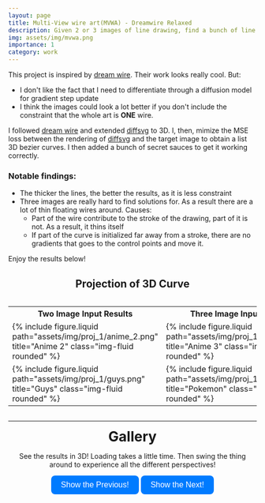 ```yaml
---
layout: page
title: Multi-View wire art(MVWA) - Dreamwire Relaxed
description: Given 2 or 3 images of line drawing, find a bunch of line in 3D such that when look at a certain direction will see the given image
img: assets/img/mvwa.png
importance: 1
category: work
---
```


This project is inspired by [dream wire](https://dreamwireart.github.io/). Their work looks really cool. But:
- I don't like the fact that I need to differentiate through a diffusion model for gradient step update
- I think the images could look a lot better if you don't include the constraint that the whole art is **ONE** wire.

I followed [dream wire](https://dreamwireart.github.io/) and extended [diffsvg](https://github.com/BachiLi/diffvg) to 3D. I, then, mimize the MSE loss between the rendering of [diffsvg](https://github.com/BachiLi/diffvg) and the target image to obtain a list 3D bezier curves. I then added a bunch of secret sauces to get it working correctly.

### Notable findings:
- The thicker the lines, the better the results, as it is less constraint
- Three images are really hard to find solutions for. As a result there are a lot of thin floating wires around. Causes:
    - Part of the wire contribute to the stroke of the drawing, part of it is not. As a result, it thins itself
    - If part of the curve is initialized far away from a stroke, there are no gradients that goes to the control points and move it.

Enjoy the results below!

<h2 style="text-align: center;">Projection of 3D Curve</h2>

<div style="display: flex; justify-content: center;">
  <table>
    <tr>
        <th style="text-align: center;">Two Image Input Results</th>
        <th style="text-align: center;">Three Image Input Results</th>
    </tr>
    <tr>
      <td>{% include figure.liquid path="assets/img/proj_1/anime_2.png" title="Anime 2" class="img-fluid rounded" %}</td>
      <td>{% include figure.liquid path="assets/img/proj_1/anime_3.png" title="Anime 3" class="img-fluid rounded" %}</td>
    </tr>
    <tr>
      <td>{% include figure.liquid path="assets/img/proj_1/guys.png" title="Guys" class="img-fluid rounded" %}</td>
      <td>{% include figure.liquid path="assets/img/proj_1/pokemon.png" title="Pokemon" class="img-fluid rounded" %}</td>
    </tr>
  </table>
</div>


<style>
  /* 
    Example CSS for .loadMoreButton 
    - Rounded corners 
    - Blue-ish background 
    - White text 
    - Simple hover effect
  */
  .loadMoreButton {
    display: inline-block;
    padding: 10px 20px;
    border-radius: 8px;         /* Rounded corners */
    background-color: #007bff;  /* Blue-ish background */
    color: #fff;                /* White text */
    border: none;               /* Remove default border */
    cursor: pointer;            /* Pointer cursor on hover */
    font-size: 16px;            /* Increase font size slightly */
    transition: background-color 0.2s ease; /* Smooth hover transition */
  }

  /* Optional: Change color slightly on hover */
  .loadMoreButton:hover {
    background-color: #0056b3;  /* Darker blue on hover */
  }
</style>

<hr>
<div class="section" id="gallery">
  <div class="title" style="text-align: center; font-weight: bold; font-size: 2em;">Gallery</div>
  <p class="rp" style="text-align: center;">
    See the results in 3D! Loading takes a little time. Then swing the thing around to experience all the different perspectives!
  </p>

  <!-- Buttons -->
  <div style="text-align: center;">
    <button id="prevButton" class="loadMoreButton">Show the Previous!</button>
    <button id="nextButton" class="loadMoreButton">Show the Next!</button>
  </div>

  <!-- Container for currently visible group -->
  <div id="contentContainer" style="margin-top: 1rem;"></div>
</div>

<script>
  // Array of "groups" to show, one at a time.
  // Replace 'label' and 'iframeSrc' with your real data/files.
  const groups = [
    {
      label: "2 images Result 1",
      iframeSrc: "/assets/html/proj_1/anime_2.html"
    },
    {
      label: "2 images Result 2",
      iframeSrc: "/assets/html/proj_1/guys.html"
    },
    {
      label: "3 images result 1",
      iframeSrc: "/assets/html/proj_1/anime_3.html"
    },
    {
      label: "3 images result 2",
      iframeSrc: "/assets/html/proj_1/pokemon.html"
    }
  ];

  // Keep track of which group is displayed
  let currentIndex = 0;

  // Grab DOM elements for convenience
  const prevButton = document.getElementById("prevButton");
  const nextButton = document.getElementById("nextButton");
  const contentContainer = document.getElementById("contentContainer");

  // Renders the currently selected group into the page
  function renderGroup() {
    const { label, iframeSrc } = groups[currentIndex] || {};
    
    // Replace content with the new group
    contentContainer.innerHTML = `
      <div class="group">
        <p class="box_tt" style="text-align: center; font-size: 1.5em;">${label}</p>
        <iframe 
          src="${iframeSrc}" 
          width="100%" 
          height="800px" 
          frameborder="0">
        </iframe>
        <hr>
      </div>
    `;
    
    // Update button states
    updateButtons();
  }

  // Enable/disable buttons if we're at the ends
  function updateButtons() {
    prevButton.disabled = (currentIndex <= 0);
    nextButton.disabled = (currentIndex >= groups.length - 1);
  }

  // Click handlers
  nextButton.addEventListener("click", () => {
    if (currentIndex < groups.length - 1) {
      currentIndex++;
      renderGroup();
    }
  });

  prevButton.addEventListener("click", () => {
    if (currentIndex > 0) {
      currentIndex--;
      renderGroup();
    }
  });

  // Render the initial group on page load
  renderGroup();
</script>